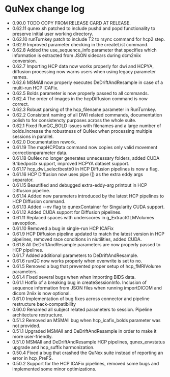# QuNex change log

* 0.90.0  TODO COPY FROM RELEASE CARD AT RELEASE.
* 0.62.11 qunex.sh patched to include pushd and popd functionality to preserve initial user working directory.
* 0.62.10 runTurnkey patch to include T2 to rsync command for hcp2 step.
* 0.62.9  Improved parameter checking in the createList command.
* 0.62.8  Added the use_sequence_info parameter that specifies which information is extracted from JSON sidecars during dcm2niix conversion.
* 0.62.7  Importing HCP data now works properly for dwi and HCPYA, diffusion processing now warns users when using legacy parameter names.
* 0.62.6  MSMAll now properly executes DeDriftAndResample in case of a multi-run HCP ICAFix.
* 0.62.5  Bolds parameter is now properly passed to all commands.
* 0.62.4  The order of images in the hcpDiffusion command is now correct.
* 0.62.3  Robust parsing of the hcp_filename parameter in RunTurnkey.
* 0.62.2  Consistent naming of all DWI related commands, documentation polish to for consistencty purposes across the whole suite.
* 0.62.1  Fixed RunQC_BOLD issues with filenames and a large number of bolds.Increase the robustness of QuNex when processing multiple sessions in parallel.
* 0.62.0  Documentation rework.
* 0.61.19 The mapHCPData command now copies only valid movement correctionparameter data.
* 0.61.18 QuNex no longer generates unnecessary folders, added CUDA 9.1bedpostx support, improved HCPYA dataset support.
* 0.61.17 hcp_dwi_selectbestb0 in HCP Diffusion pipelines is now a flag.
* 0.61.16 HCP Diffusion now uses pipe (|) as the extra eddy args separator.
* 0.61.15 Beautified and debugged extra-eddy-arg printout in HCP Diffusion pipeline.
* 0.61.14 Added new parameters introduced by the latest HCP pipelines to HCP Diffusion command.
* 0.61.13 Added --nv flag to qunexContainer for Singularity CUDA support.
* 0.61.12 Added CUDA support for Diffusion pipelines.
* 0.61.11 Replaced spaces with underscores in g_ExtractGLMVolumes saveoption.
* 0.61.10 Removed a bug in single-run HCP ICAFix
* 0.61.9  HCP Diffusion pipeline updated to match the latest version in HCP pipelines, removed race conditions in niutilities, added CUDA.
* 0.61.8  All DeDriftAndResample parameters are now properly passed to HCP pipelines.
* 0.61.7  Added additional parameters to DeDriftAndResample.
* 0.61.6  runQC now works properly when overwrite is set to no.
* 0.61.5  Removed a bug that prevented proper setup of hcp_fMRIVolume parameters.
* 0.61.4  Fixed several bugs when when importing BIDS data.
* 0.61.1  Hotfix of a breaking bug in createSessionInfo. Inclusion of sequence information from JSON files when running importDICOM and dicom 2niix is now optional.
* 0.61.0  Implementation of bug fixes across connector and pipeline restructure back-compatibility
* 0.60.0  Renamed all subject related parameters to session. Pipeline architecture restructure.
* 0.51.2  Removed an MSMAll bug when hcp_icafix_bolds parameter was not provided.
* 0.51.1  Upgraded MSMAll and DeDriftAndResample in order to make it more user-friendly.
* 0.51.0  MSMAll and DeDriftAndResample HCP pipelines, qunex_envstatus upgrade and hcp_suffix harmonization.
* 0.50.4  Fixed a bug that crashed the QuNex suite instead of reporting an error in hcp_PreFS.
* 0.50.2  Support for the HCP ICAFix pipelines, removed some bugs and implemented some minor optimizations.
